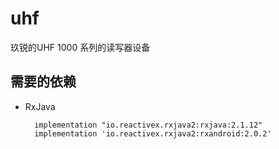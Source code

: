 # uhf
玖锐的UHF 1000 系列的读写器设备

## 需要的依赖

- RxJava

        implementation "io.reactivex.rxjava2:rxjava:2.1.12"
        implementation 'io.reactivex.rxjava2:rxandroid:2.0.2'

